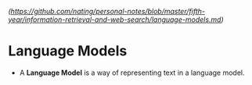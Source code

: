 
*(https://github.com/nating/personal-notes/blob/master/fifth-year/information-retrieval-and-web-search/language-models.md)*

# Language Models

* A **Language Model** is a way of representing text in a language model.
